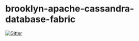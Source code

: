 # brooklyn-apache-cassandra-database-fabric

[![Gitter](https://badges.gitter.im/brooklyncentral/brooklyn-apache-cassandra-database-fabric.svg)](https://gitter.im/brooklyncentral/brooklyn-apache-cassandra-database-fabric?utm_source=badge&utm_medium=badge&utm_campaign=pr-badge&utm_content=badge)